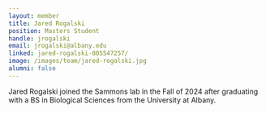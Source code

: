 ```yaml
---
layout: member
title: Jared Rogalski
position: Masters Student
handle: jrogalski
email: jrogalski@albany.edu
linked: jared-rogalski-805547257/
image: /images/team/jared-rogalski.jpg
alumni: false
---
```


Jared Rogalski joined the Sammons lab in the Fall of 2024 after graduating with a BS in Biological Sciences from the University at Albany. 
